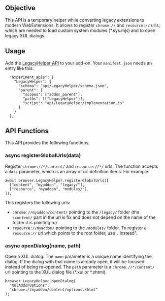 ## Objective

This API is a temporary helper while converting legacy extensions to modern WebExtensions. It allows to register `chrome://` and `resource://` urls, which are needed to load custom system modules (*.sys.mjs) and to open legacy XUL dialogs.

## Usage

Add the [LegacyHelper API](https://github.com/thunderbird/webext-support/tree/master/experiments/LegacyHelper) to your add-on. Your `manifest.json` needs an entry like this:

```
  "experiment_apis": {
    "LegacyHelper": {
      "schema": "api/LegacyHelper/schema.json",
      "parent": {
        "scopes": ["addon_parent"],
        "paths": [["LegacyHelper"]],
        "script": "api/LegacyHelper/implementation.js"
      }
    }
  },
```

## API Functions

This API provides the following functions:

### async registerGlobalUrls(data)

Register `chrome://*/content/` and `resource://*/` urls. The function accepts a `data` parameter, which is an array of url definition items. For example:

```
await browser.LegacyHelper.registerGlobalUrls([
  ["content", "myaddon", "legacy/"],
  ["resource", "myaddon", "modules/"],
]);
```

This registers the following urls:
* `chrome://myaddon/content/` pointing to the `/legacy/` folder (the `/content/` part in the url is fix and does not depend on the name of the folder it is pointing to)
* `resource://myaddon/` pointing to the `/modules/` folder. To register a `resource://` url which points to the root folder, use `.` instead".

### async openDialog(name, path)

Open a XUL dialog. The `name` parameter is a unique name identifying the dialog. If the dialog with that name is already open, it will be focused instead of being re-opened. The `path` parameter is a `chrome://*/content/` url pointing to the XUL dialog file (*.xul or *.xhtml).

```
browser.LegacyHelper.openDialog(
  "XulAddonOptions",
  "chrome://myaddon/content/options.xhtml"
);
```
